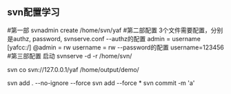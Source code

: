 ## svn配置学习
#第一部
  svnadmin create /home/svn/yaf
#第二部配置
  3个文件需要配置，分别是authz, password, svnserve.conf
  --authz的配置
  admin = username
  [yafcc:/]
  @admin = rw
  username = rw
  --password的配置
  username=123456
#第三部配置 启动
  svnserve -d -r /home/svn/

  svn co svn://127.0.0.1/yaf /home/output/demo/

  svn add . --no-ignore --force
  svn add --force *
  svn commit -m 'a'
 
